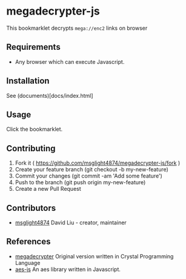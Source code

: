 # megadecrypter-js

This bookmarklet decrypts `mega://enc2` links on browser

## Requirements
- Any browser which can execute Javascript.

## Installation
See (documents)[docs/index.html]

## Usage

Click the bookmarklet.

## Contributing

1. Fork it ( https://github.com/msglight4874/megadecrypter-js/fork )
2. Create your feature branch (git checkout -b my-new-feature)
3. Commit your changes (git commit -am 'Add some feature')
4. Push to the branch (git push origin my-new-feature)
5. Create a new Pull Request

## Contributors

- [msglight4874](https://github.com/msglight4874) David Liu - creator, maintainer

## References

- [megadecrypter](https://github.com/denysvitali/megadecrypter) Original version written in Crystal Programming Language
- [aes-js](https://github.com/ricmoo/aes-js) An aes library written in Javascript.
